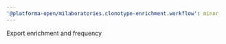```yaml
---
'@platforma-open/milaboratories.clonotype-enrichment.workflow': minor
---
```


Export enrichment and frequency
